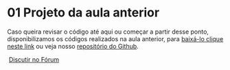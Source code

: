 # 01 Projeto da aula anterior

Caso queira revisar o código até aqui ou começar a partir desse ponto, disponibilizamos os códigos realizados na aula anterior, para [baixá-lo clique neste link](https://github.com/alura-cursos/3150-jornada-milhas/archive/refs/heads/aula-3.zip) ou veja nosso [repositório do Github](https://github.com/alura-cursos/3150-jornada-milhas/tree/aula-3).

 [Discutir no Fórum](https://cursos.alura.com.br/forum/curso-angular-componentizacao-design-angular-material/exercicio-projeto-da-aula-anterior/133230/novo)